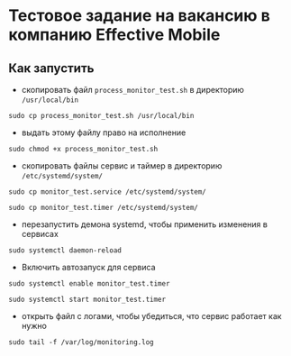 # Тестовое задание на вакансию в компанию Effective Mobile

## Как запустить

- скопировать файл `process_monitor_test.sh` в директорию `/usr/local/bin`

`sudo cp process_monitor_test.sh /usr/local/bin`

- выдать этому файлу право на исполнение

`sudo chmod +x process_monitor_test.sh`

- скопировать файлы сервис и таймер в директорию `/etc/systemd/system/`

`sudo cp monitor_test.service /etc/systemd/system/`

`sudo cp monitor_test.timer /etc/systemd/system/`

- перезапустить демона systemd, чтобы применить изменения в сервисах

`sudo systemctl daemon-reload`

- Включить автозапуск для сервиса

`sudo systemctl enable monitor_test.timer`

`sudo systemctl start monitor_test.timer`

- открыть файл с логами, чтобы убедиться, что сервис работает как нужно

`sudo tail -f /var/log/monitoring.log`
